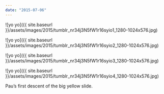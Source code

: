 ```yaml
---
date: "2015-07-06"
---
```


![yo yo]({{ site.baseurl }}/assets/images/2015/tumblr_nr34j3N5fW1r16syio1_1280-1024x576.jpg)

![yo yo]({{ site.baseurl }}/assets/images/2015/tumblr_nr34j3N5fW1r16syio2_1280-1024x576.jpg)

![yo yo]({{ site.baseurl }}/assets/images/2015/tumblr_nr34j3N5fW1r16syio3_1280-1024x576.jpg)

![yo yo]({{ site.baseurl }}/assets/images/2015/tumblr_nr34j3N5fW1r16syio4_1280-1024x576.jpg)

Pau’s first descent of the big yellow slide.
